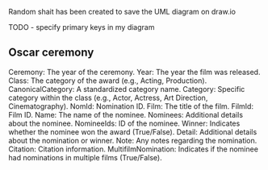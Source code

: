Random shait has been created to save the UML diagram on draw.io


TODO - specify primary keys in my diagram


## Oscar ceremony 

Ceremony: The year of the ceremony.
Year: The year the film was released.
Class: The category of the award (e.g., Acting, Production).
CanonicalCategory: A standardized category name.
Category: Specific category within the class (e.g., Actor, Actress, Art Direction, Cinematography).
NomId: Nomination ID.
Film: The title of the film.
FilmId: Film ID.
Name: The name of the nominee.
Nominees: Additional details about the nominee.
NomineeIds: ID of the nominee.
Winner: Indicates whether the nominee won the award (True/False).
Detail: Additional details about the nomination or winner.
Note: Any notes regarding the nomination.
Citation: Citation information.
MultifilmNomination: Indicates if the nominee had nominations in multiple films (True/False).